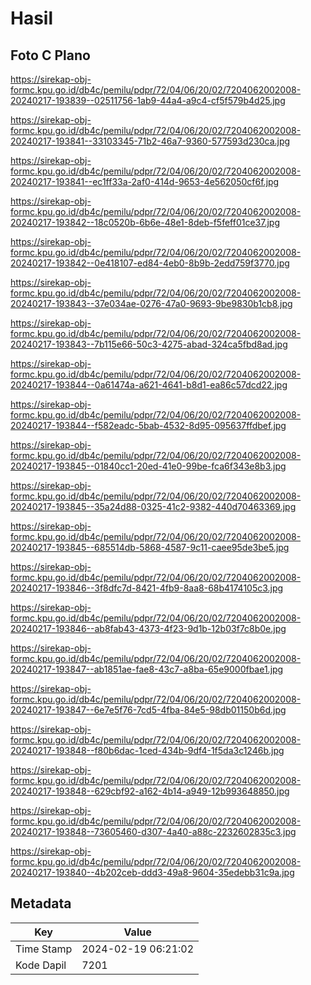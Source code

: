 # Hasil

## Foto C Plano

https://sirekap-obj-formc.kpu.go.id/db4c/pemilu/pdpr/72/04/06/20/02/7204062002008-20240217-193839--02511756-1ab9-44a4-a9c4-cf5f579b4d25.jpg

https://sirekap-obj-formc.kpu.go.id/db4c/pemilu/pdpr/72/04/06/20/02/7204062002008-20240217-193841--33103345-71b2-46a7-9360-577593d230ca.jpg

https://sirekap-obj-formc.kpu.go.id/db4c/pemilu/pdpr/72/04/06/20/02/7204062002008-20240217-193841--ec1ff33a-2af0-414d-9653-4e562050cf6f.jpg

https://sirekap-obj-formc.kpu.go.id/db4c/pemilu/pdpr/72/04/06/20/02/7204062002008-20240217-193842--18c0520b-6b6e-48e1-8deb-f5feff01ce37.jpg

https://sirekap-obj-formc.kpu.go.id/db4c/pemilu/pdpr/72/04/06/20/02/7204062002008-20240217-193842--0e418107-ed84-4eb0-8b9b-2edd759f3770.jpg

https://sirekap-obj-formc.kpu.go.id/db4c/pemilu/pdpr/72/04/06/20/02/7204062002008-20240217-193843--37e034ae-0276-47a0-9693-9be9830b1cb8.jpg

https://sirekap-obj-formc.kpu.go.id/db4c/pemilu/pdpr/72/04/06/20/02/7204062002008-20240217-193843--7b115e66-50c3-4275-abad-324ca5fbd8ad.jpg

https://sirekap-obj-formc.kpu.go.id/db4c/pemilu/pdpr/72/04/06/20/02/7204062002008-20240217-193844--0a61474a-a621-4641-b8d1-ea86c57dcd22.jpg

https://sirekap-obj-formc.kpu.go.id/db4c/pemilu/pdpr/72/04/06/20/02/7204062002008-20240217-193844--f582eadc-5bab-4532-8d95-095637ffdbef.jpg

https://sirekap-obj-formc.kpu.go.id/db4c/pemilu/pdpr/72/04/06/20/02/7204062002008-20240217-193845--01840cc1-20ed-41e0-99be-fca6f343e8b3.jpg

https://sirekap-obj-formc.kpu.go.id/db4c/pemilu/pdpr/72/04/06/20/02/7204062002008-20240217-193845--35a24d88-0325-41c2-9382-440d70463369.jpg

https://sirekap-obj-formc.kpu.go.id/db4c/pemilu/pdpr/72/04/06/20/02/7204062002008-20240217-193845--685514db-5868-4587-9c11-caee95de3be5.jpg

https://sirekap-obj-formc.kpu.go.id/db4c/pemilu/pdpr/72/04/06/20/02/7204062002008-20240217-193846--3f8dfc7d-8421-4fb9-8aa8-68b4174105c3.jpg

https://sirekap-obj-formc.kpu.go.id/db4c/pemilu/pdpr/72/04/06/20/02/7204062002008-20240217-193846--ab8fab43-4373-4f23-9d1b-12b03f7c8b0e.jpg

https://sirekap-obj-formc.kpu.go.id/db4c/pemilu/pdpr/72/04/06/20/02/7204062002008-20240217-193847--ab1851ae-fae8-43c7-a8ba-65e9000fbae1.jpg

https://sirekap-obj-formc.kpu.go.id/db4c/pemilu/pdpr/72/04/06/20/02/7204062002008-20240217-193847--6e7e5f76-7cd5-4fba-84e5-98db01150b6d.jpg

https://sirekap-obj-formc.kpu.go.id/db4c/pemilu/pdpr/72/04/06/20/02/7204062002008-20240217-193848--f80b6dac-1ced-434b-9df4-1f5da3c1246b.jpg

https://sirekap-obj-formc.kpu.go.id/db4c/pemilu/pdpr/72/04/06/20/02/7204062002008-20240217-193848--629cbf92-a162-4b14-a949-12b993648850.jpg

https://sirekap-obj-formc.kpu.go.id/db4c/pemilu/pdpr/72/04/06/20/02/7204062002008-20240217-193848--73605460-d307-4a40-a88c-2232602835c3.jpg

https://sirekap-obj-formc.kpu.go.id/db4c/pemilu/pdpr/72/04/06/20/02/7204062002008-20240217-193840--4b202ceb-ddd3-49a8-9604-35edebb31c9a.jpg


## Metadata

| Key        | Value               |
| ---------- | ------------------- |
| Time Stamp | 2024-02-19 06:21:02 |
| Kode Dapil | 7201                |




